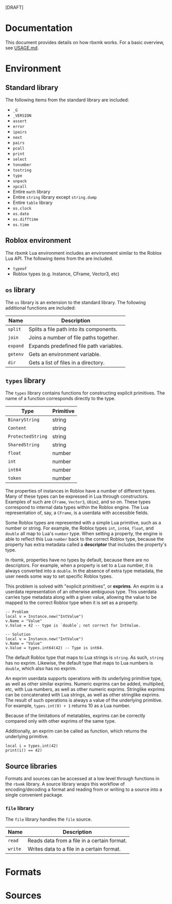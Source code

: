 [DRAFT]

# Documentation
This document provides details on how rbxmk works. For a basic overview, see
[USAGE.md](USAGE.md).

# Environment

## Standard library
The following items from the standard library are included:

- `_G`
- `_VERSION`
- `assert`
- `error`
- `ipairs`
- `next`
- `pairs`
- `pcall`
- `print`
- `select`
- `tonumber`
- `tostring`
- `type`
- `unpack`
- `xpcall`
- Entire `math` library
- Entire `string` library except `string.dump`
- Entire `table` library
- `os.clock`
- `os.date`
- `os.difftime`
- `os.time`

## Roblox environment
The rbxmk Lua environment includes an environment similar to the Roblox Lua API.
The following items from the are included.

- `typeof`
- Roblox types (e.g. Instance, CFrame, Vector3, etc)

## `os` library
The `os` library is an extension to the standard library. The following
additional functions are included:

Name     | Description
---------|------------
`split`  | Splits a file path into its components.
`join`   | Joins a number of file paths together.
`expand` | Expands predefined file path variables.
`getenv` | Gets an environment variable.
`dir`    | Gets a list of files in a directory.

## `types` library
The `types` library contains functions for constructing explicit primitives. The
name of a function corresponds directly to the type.

Type              | Primitive
------------------|----------
`BinaryString`    | string
`Content`         | string
`ProtectedString` | string
`SharedString`    | string
`float`           | number
`int`             | number
`int64`           | number
`token`           | number

The properties of instances in Roblox have a number of different types. Many of
these types can be expressed in Lua through constructors. Examples of such are
`CFrame`, `Vector3`, `UDim2`, and so on. These types correspond to internal data
types within the Roblox engine. The Lua representation of, say, a `CFrame`, is a
userdata with accessible fields.

Some Roblox types are represented with a simple Lua primitive, such as a number
or string. For example, the Roblox types `int`, `int64`, `float`, and `double`
all map to Lua's `number` type. When setting a property, the engine is able to
reflect this Lua `number` back to the correct Roblox type, because the property
has extra metadata called a **descriptor** that includes the property's type.

In rbxmk, properties have no types by default, because there are no descriptors.
For example, when a property is set to a Lua number, it is always converted into
a `double`. In the absence of extra type metadata, the user needs some way to
set specific Roblox types.

This problem is solved with "explicit primitives", or **exprims**. An exprim is
a userdata representation of an otherwise ambiguous type. This userdata carries
type metadata along with a given value, allowing the value to be mapped to the
correct Roblox type when it is set as a property.

	-- Problem
	local v = Instance.new("IntValue")
	v.Name = "Value"
	v.Value = 42 -- type is `double`; not correct for IntValue.

	-- Solution
	local v = Instance.new("IntValue")
	v.Name = "Value"
	v.Value = types.int64(42) -- Type is int64.

The default Roblox type that maps to Lua strings is `string`. As such, `string`
has no exprim. Likewise, the default type that maps to Lua numbers is `double`,
which also has no exprim.

An exprim userdata supports operations with its underlying primitive type, as
well as other similar exprims. Numeric exprims can be added, multiplied, etc,
with Lua numbers, as well as other numeric exprims. Stringlike exprims can be
concatenated with Lua strings, as well as other stringlike exprims. The result
of such operations is always a value of the underlying primitive. For example,
`types.int(9) + 1` returns 10 as a Lua number.

Because of the limitations of metatables, exprims can be correctly compared only
with other exprims of the same type.

Additionally, an exprim can be called as function, which returns the underlying
primitive.

	local i = types.int(42)
	print(i() == 42)

## Source libraries
Formats and sources can be accessed at a low level through functions in the
`rbxmk` library. A source library wraps this workflow of encoding/decoding a
format and reading from or writing to a source into a single convenient package.

### `file` library
The `file` library handles the `file` source.

Name    | Description
--------|------------
`read`  | Reads data from a file in a certain format.
`write` | Writes data to a file in a certain format.

# Formats
# Sources
